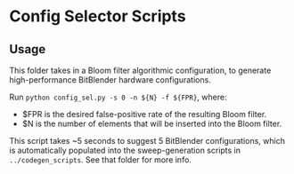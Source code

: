 # Config Selector Scripts

## Usage

This folder takes in a Bloom filter algorithmic configuration, to generate high-performance BitBlender hardware configurations.

Run `python config_sel.py -s 0 -n ${N} -f ${FPR}`, where:
- $FPR is the desired false-positive rate of the resulting Bloom filter.
- $N is the number of elements that will be inserted into the Bloom filter.

This script takes ~5 seconds to suggest 5 BitBlender configurations, which is automatically populated into the sweep-generation scripts in `../codegen_scripts`. See that folder for more info.
